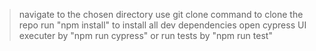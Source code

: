 > navigate to the chosen directory
> use git clone command to clone the repo 
> run "npm install" to install all dev dependencies
> open cypress UI executer by "npm run cypress" or run tests by "npm run test"
